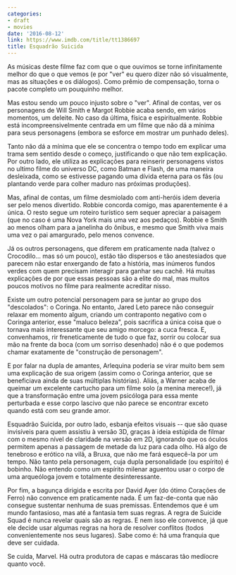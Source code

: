 ```yaml
---
categories:
- draft
- movies
date: '2016-08-12'
link: https://www.imdb.com/title/tt1386697
title: Esquadrão Suicida
---
```


As músicas deste filme faz com que o que ouvimos se torne infinitamente melhor do que o que vemos (e por "ver" eu quero dizer não só visualmente, mas as situações e os diálogos). Como prêmio de compensação, torna o pacote completo um pouquinho melhor.

Mas estou sendo um pouco injusto sobre o "ver". Afinal de contas, ver os personagens de Will Smith e Margot Robbie acaba sendo, em vários momentos, um deleite. No caso da última, física e espiritualmente. Robbie está incompreensivelmente centrada em um filme que não dá a mínima para seus personagens (embora se esforce em mostrar um punhado deles).

Tanto não dá a mínima que ele se concentra o tempo todo em explicar uma trama sem sentido desde o começo, justificando o que não tem explicação. Por outro lado, ele utiliza as explicações para reinserir personagens vistos no ultimo filme do universo DC, como Batman e Flash, de uma maneira desleixada, como se estivesse pagando uma dívida eterna para os fãs (ou plantando verde para colher maduro nas próximas produções).

Mas, afinal de contas, um filme desmiolado com anti-heróis idem deveria ser pelo menos divertido. Robbie concorda comigo, mas aparentemente é a única. O resto segue um roteiro turístico sem sequer apreciar a paisagem (que no caso é uma Nova York mais uma vez aos pedaços). Robbie e Smith ao menos olham para a janelinha do ônibus, e mesmo que Smith viva mais uma vez o pai amargurado, pelo menos convence.

Já os outros personagens, que diferem em praticamente nada (talvez o Crocodilo... mas só um pouco), estão tão dispersos e tão anestesiados que parecem não estar enxergando de fato a história, mas inúmeros fundos verdes com quem precisam interagir para ganhar seu cachê. Há muitas explicações de por que essas pessoas são a elite do mal, mas muitos poucos motivos no filme para realmente acreditar nisso.

Existe um outro potencial personagem para se juntar ao grupo dos "descolados": o Coringa. No entanto, Jared Leto parece não conseguir relaxar em momento algum, criando um contraponto negativo com o Coringa anterior, esse "maluco beleza", pois sacrifica a única coisa que o tornava mais interessante que seu amigo morcego: a cuca fresca. E, convenhamos, rir freneticamente de tudo o que faz, sorrir ou colocar sua mão na frente da boca (com um sorriso desenhado) não é o que podemos chamar exatamente de "construção de personagem".

E por falar na dupla de amantes, Arlequina poderia se virar muito bem sem uma explicação de sua origem (assim como o Coringa anterior, que se beneficiava ainda de suas múltiplas histórias). Aliás, a Warner acaba de queimar um excelente cartucho para um filme solo (a menina merece!), já que a transformação entre uma jovem psicóloga para essa mente perturbada e esse corpo lascivo que não parece se encontrar exceto quando está com seu grande amor.

Esquadrão Suicida, por outro lado, esbanja efeitos visuais -- que são quase invisíveis para quem assistiu à versão 3D, graças à ideia estúpida de filmar com o mesmo nível de claridade na versão em 2D, ignorando que os óculos permitem apenas a passagem de metade da luz para cada olho. Há algo de tenebroso e erótico na vilã, a Bruxa, que não me fará esquecê-la por um tempo. Não tanto pela personagem, cuja dupla personalidade (ou espírito) é bobinho. Não entendo como um espírito milenar aguentou usar o corpo de uma arqueóloga jovem e totalmente desinteressante.

Por fim, a bagunça dirigida e escrita por David Ayer (do ótimo Corações de Ferro) não convence em praticamente nada. É um faz-de-conta que não consegue sustentar nenhuma de suas premissas. Entendemos que é um mundo fantasioso, mas até a fantasia tem suas regras. A regra de Suicide Squad é nunca revelar quais são as regras. E nem isso ele convence, já que ele decide usar algumas regras na hora de resolver conflitos (todos convenientemente nos seus lugares). Sabe como é: há uma franquia que deve ser cuidada.

Se cuida, Marvel. Há outra produtora de capas e máscaras tão medíocre quanto você.